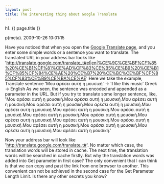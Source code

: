 ```yaml
---
layout: post
title: The interesting thing about Google Translate
---
```


h1. {{ page.title }} 

p(meta). 2009-10-26 10:01:15

Have you noticed that when you open the <a href="http://translate.google.com">Google Translate page</a>, and you enter some simple words or a sentence you want to translate.
The translated URL in your address bar looks like 
'http://translate.google.com/translate_t#el|en|%CE%9C%CE%BF%CF%85%20%CE%B1%CF%81%CE%AD%CF%83%CE%B5%CE%B9%20%CE%B1%CF%85%CF%84%CE%AE%20%CE%B7%20%CE%BC%CE%BF%CF%85%CF%83%CE%B9%CE%BA%CE%AE'
Here we take the example, 
Translate sentence 'Μου αρέσει αυτή η μουσική' -> 'I like this music'
Greek -> English
As we seen, the sentence was encoded and appended as a parameter in the URL.
But if you try to translate some longer sentence, like,
'Μου αρέσει αυτή η μουσική.Μου αρέσει αυτή η μουσική.Μου αρέσει αυτή η μουσική.Μου αρέσει αυτή η μουσική.Μου αρέσει αυτή η μουσική.Μου αρέσει αυτή η μουσική.Μου αρέσει αυτή η μουσική.Μου αρέσει αυτή η μουσική.Μου αρέσει αυτή η μουσική.Μου αρέσει αυτή η μουσική.Μου αρέσει αυτή η μουσική.Μου αρέσει αυτή η μουσική.Μου αρέσει αυτή η μουσική.Μου αρέσει αυτή η μουσική.Μου αρέσει αυτή η μουσική.Μου αρέσει αυτή η μουσική.Μου αρέσει αυτή η μουσική.'

Now your address bar will look like 'http://translate.google.com/translate_t#'. 
No matter which case, the translation words will be stored in cache. The next time, the translation words will be searched in cache firstly. 
But why the translation words was added into Get parameter in first case? The only convenient that I can think is that we can copy and past the link from one browser to another. This convenient can not be achieved in the second case for the Get Parameter Length Limit. Is there any other secrets you know?